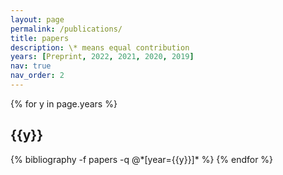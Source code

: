 ```yaml
---
layout: page
permalink: /publications/
title: papers
description: \* means equal contribution 
years: [Preprint, 2022, 2021, 2020, 2019]
nav: true
nav_order: 2
---
```


<div class="publications">

{% for y in page.years %}
  <h2 class="year">{{y}}</h2>
  {% bibliography -f papers -q @*[year={{y}}]* %}
{% endfor %}

</div>
